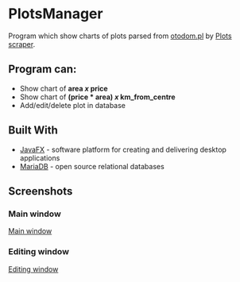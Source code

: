 # PlotsManager

Program which show charts of plots parsed from [otodom.pl](https://www.otodom.pl/) by [Plots scraper](https://github.com/Dimonium-239/Scraper).

## Program can:
- Show chart of **area *x* price**
- Show chart of **(price * area) *x* km_from_centre**
- Add/edit/delete plot in database

## Built With
* [JavaFX](https://openjfx.io/) - software platform for creating and delivering desktop applications
* [MariaDB](https://mariadb.org/) - open source relational databases

## Screenshots 
### Main window 
[Main window](https://i.imgur.com/2C3K5tp.png)    
### Editing window
[Editing window](https://i.imgur.com/UidrzJQ.png)    
   
